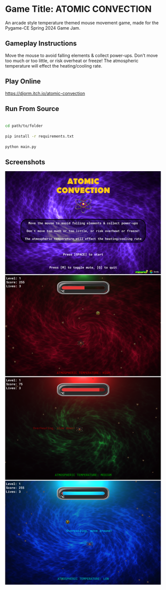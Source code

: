 # Game Title: ATOMIC CONVECTION

An arcade style temperature themed mouse movement game, made for the Pygame-CE Spring 2024 Game Jam.

## Gameplay Instructions

Move the mouse to avoid falling elements & collect power-ups.
Don't move too much or too little, or risk overheat or freeze!
The atmospheric temperature will effect the heating/cooling rate.

## Play Online
https://djorm.itch.io/atomic-convection


## Run From Source
```bash

cd path/to/folder

pip install -r requirements.txt

python main.py
```

## Screenshots

![sc0](https://github.com/d-orm/pgce_2024_spring_jam/blob/main/assets/images/sc0.png)
![sc1](https://github.com/d-orm/pgce_2024_spring_jam/blob/main/assets/images/sc1.png)
![sc2](https://github.com/d-orm/pgce_2024_spring_jam/blob/main/assets/images/sc2.png)
![sc3](https://github.com/d-orm/pgce_2024_spring_jam/blob/main/assets/images/sc3.png)
